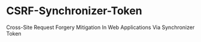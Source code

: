 # CSRF-Synchronizer-Token
 Cross-Site Request Forgery Mitigation In Web Applications Via Synchronizer Token
